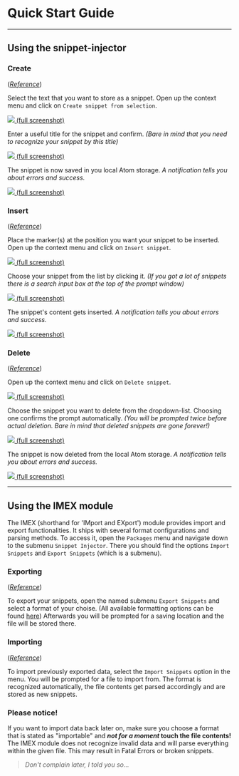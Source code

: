 # Quick Start Guide

---

## Using the snippet-injector

### Create
(_[Reference](README.md#commands)_)

Select the text that you want to store as a snippet.
Open up the context menu and click on `Create snippet from selection`.

[ ![](/screenshots/create_step_1-small.png) (full screenshot)](http://prntscr.com/fzcy80)

Enter a useful title for the snippet and confirm.
*(Bare in mind that you need to recognize your snippet by this title)*

[ ![](/screenshots/create_step_2-small.png) (full screenshot)](http://prntscr.com/fzcyes)

The snippet is now saved in you local Atom storage.
*A notification tells you about errors and success.*

[ ![](/screenshots/create_step_3-small.png) (full screenshot)](http://prntscr.com/fzcyjx)

### Insert
(_[Reference](README.md#commands)_)

Place the marker(s) at the position you want your snippet to be inserted.
Open up the context menu and click on `Insert snippet`.

[ ![](/screenshots/insert_step_1-small.png) (full screenshot)](http://prntscr.com/fzcyrt)

Choose your snippet from the list by clicking it.
*(If you got a lot of snippets there is a search input box at the top of the prompt window)*

[ ![](/screenshots/insert_step_2-small.png) (full screenshot)](http://prntscr.com/fzcz1q)

The snippet's content gets inserted.
*A notification tells you about errors and success.*

[ ![](/screenshots/insert_step_3-small.png) (full screenshot)](http://prntscr.com/fzcz68)

### Delete
(_[Reference](README.md#commands)_)

Open up the context menu and click on `Delete snippet`.

[ ![](/screenshots/delete_step_1-small.png) (full screenshot)](http://prntscr.com/fzczas)

Choose the snippet you want to delete from the dropdown-list. Choosing one confirms the prompt automatically.
*(You will be prompted twice before actual deletion. Bare in mind that deleted snippets are gone forever!)*

[ ![](/screenshots/delete_step_2-small.png) (full screenshot)](http://prntscr.com/fzczf4)

The snippet is now deleted from the local Atom storage.
*A notification tells you about errors and success.*

[ ![](/screenshots/delete_step_3-small.png) (full screenshot)](http://prntscr.com/fzczjq)


---

## Using the IMEX module

The IMEX (shorthand for 'IMport and EXport') module provides import and export
functionalities. It ships with several format configurations and parsing methods.
To access it, open the `Packages` menu and navigate down to the submenu
`Snippet Injector`. There you should find the options `Import Snippets` and
`Export Snippets` (which is a submenu).

### Exporting
(_[Reference](README.md#commands)_)

To export your snippets, open the named submenu `Export Snippets` and
select a format of your choise. (All available formatting options can be found [here](README.md#snippet-injectorexport-to-))
Afterwards you will be prompted for a saving location and the file will be stored there.

### Importing
(_[Reference](README.md#commands)_)

To import previously exported data, select the `Import Snippets` option in the menu.
You will be prompted for a file to import from. The format is recognized automatically,
the file contents get parsed accordingly and are stored as new snippets.


### Please notice!
If you want to import data back later on, make sure you choose a format
that is stated as "importable" and **_not for a moment_ touch the file contents!**
The IMEX module does not recognize invalid data and will parse everything within
the given file. This may result in Fatal Errors or broken snippets.
> *Don't complain later, I told you so...*
